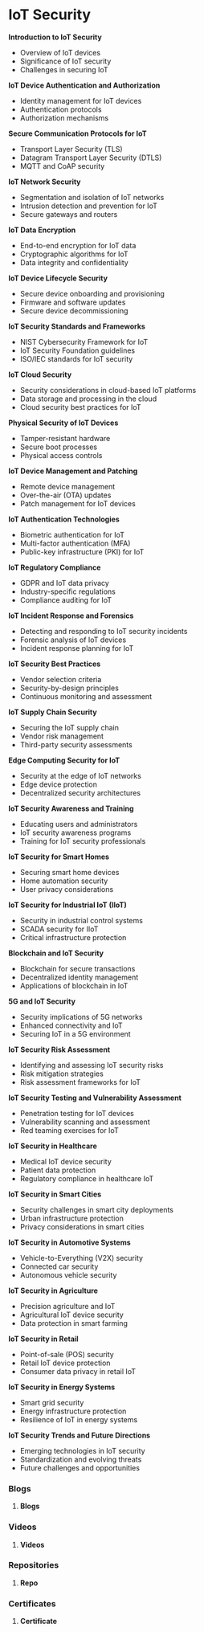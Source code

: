 # IoT Security

**Introduction to IoT Security**
   - Overview of IoT devices
   - Significance of IoT security
   - Challenges in securing IoT

**IoT Device Authentication and Authorization**
   - Identity management for IoT devices
   - Authentication protocols
   - Authorization mechanisms

**Secure Communication Protocols for IoT**
   - Transport Layer Security (TLS)
   - Datagram Transport Layer Security (DTLS)
   - MQTT and CoAP security

**IoT Network Security**
   - Segmentation and isolation of IoT networks
   - Intrusion detection and prevention for IoT
   - Secure gateways and routers

**IoT Data Encryption**
   - End-to-end encryption for IoT data
   - Cryptographic algorithms for IoT
   - Data integrity and confidentiality

**IoT Device Lifecycle Security**
   - Secure device onboarding and provisioning
   - Firmware and software updates
   - Secure device decommissioning

**IoT Security Standards and Frameworks**
   - NIST Cybersecurity Framework for IoT
   - IoT Security Foundation guidelines
   - ISO/IEC standards for IoT security

**IoT Cloud Security**
   - Security considerations in cloud-based IoT platforms
   - Data storage and processing in the cloud
   - Cloud security best practices for IoT

**Physical Security of IoT Devices**
   - Tamper-resistant hardware
   - Secure boot processes
   - Physical access controls

**IoT Device Management and Patching**
   - Remote device management
   - Over-the-air (OTA) updates
   - Patch management for IoT devices

**IoT Authentication Technologies**
   - Biometric authentication for IoT
   - Multi-factor authentication (MFA)
   - Public-key infrastructure (PKI) for IoT

**IoT Regulatory Compliance**
   - GDPR and IoT data privacy
   - Industry-specific regulations
   - Compliance auditing for IoT

**IoT Incident Response and Forensics**
   - Detecting and responding to IoT security incidents
   - Forensic analysis of IoT devices
   - Incident response planning for IoT

**IoT Security Best Practices**
   - Vendor selection criteria
   - Security-by-design principles
   - Continuous monitoring and assessment

**IoT Supply Chain Security**
   - Securing the IoT supply chain
   - Vendor risk management
   - Third-party security assessments

**Edge Computing Security for IoT**
   - Security at the edge of IoT networks
   - Edge device protection
   - Decentralized security architectures

**IoT Security Awareness and Training**
   - Educating users and administrators
   - IoT security awareness programs
   - Training for IoT security professionals

**IoT Security for Smart Homes**
   - Securing smart home devices
   - Home automation security
   - User privacy considerations

**IoT Security for Industrial IoT (IIoT)**
   - Security in industrial control systems
   - SCADA security for IIoT
   - Critical infrastructure protection

**Blockchain and IoT Security**
   - Blockchain for secure transactions
   - Decentralized identity management
   - Applications of blockchain in IoT

**5G and IoT Security**
   - Security implications of 5G networks
   - Enhanced connectivity and IoT
   - Securing IoT in a 5G environment

**IoT Security Risk Assessment**
   - Identifying and assessing IoT security risks
   - Risk mitigation strategies
   - Risk assessment frameworks for IoT

**IoT Security Testing and Vulnerability Assessment**
   - Penetration testing for IoT devices
   - Vulnerability scanning and assessment
   - Red teaming exercises for IoT

**IoT Security in Healthcare**
   - Medical IoT device security
   - Patient data protection
   - Regulatory compliance in healthcare IoT

**IoT Security in Smart Cities**
   - Security challenges in smart city deployments
   - Urban infrastructure protection
   - Privacy considerations in smart cities

**IoT Security in Automotive Systems**
   - Vehicle-to-Everything (V2X) security
   - Connected car security
   - Autonomous vehicle security

**IoT Security in Agriculture**
   - Precision agriculture and IoT
   - Agricultural IoT device security
   - Data protection in smart farming

**IoT Security in Retail**
   - Point-of-sale (POS) security
   - Retail IoT device protection
   - Consumer data privacy in retail IoT

**IoT Security in Energy Systems**
   - Smart grid security
   - Energy infrastructure protection
   - Resilience of IoT in energy systems

**IoT Security Trends and Future Directions**
   - Emerging technologies in IoT security
   - Standardization and evolving threats
   - Future challenges and opportunities


### Blogs

1. **Blogs**

### Videos

1. **Videos**

### Repositories

1. **Repo**

### Certificates

1. **Certificate**